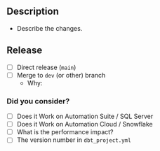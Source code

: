 ## Description
- Describe the changes.

## Release
- [ ] Direct release (`main`)
- [ ] Merge to `dev` (or other) branch
  - Why:

### Did you consider?
- [ ] Does it Work on Automation Suite / SQL Server
- [ ] Does it Work on Automation Cloud / Snowflake
- [ ] What is the performance impact?
- [ ] The version number in `dbt_project.yml`
